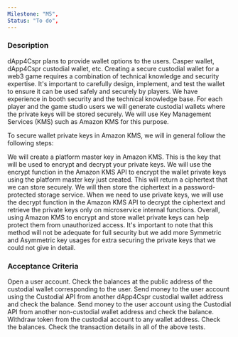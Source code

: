 ```yaml
---
Milestone: "M5",
Status: "To do",
---
```

<!--lang:en--> 
### Description

dApp4Cspr plans to provide wallet options to the users. Casper wallet, dApp4Cspr custodial wallet, etc. Creating a secure custodial wallet for a web3 game requires a combination of technical knowledge and security expertise. It's important to carefully design, implement, and test the wallet to ensure it can be used safely and securely by players. We have  experience in booth security and the technical knowledge base. For each player and the game studio users we will generate custodial wallets where the private keys will be stored securely. We will use Key Management Services (KMS) such as Amazon KMS for this purpose. 

To secure wallet private keys in Amazon KMS, we will in general follow the following steps:
 
We will create a platform master key in Amazon KMS. This is the key that will be used to encrypt and decrypt your private keys.
We will use the encrypt function in the Amazon KMS API to encrypt the wallet private keys using the platform master key  just created. This will return a ciphertext that we can store securely.
We will then store the ciphertext in a password-protected storage service.
When we need to use private keys, we will use the decrypt function in the Amazon KMS API to decrypt the ciphertext and retrieve the  private keys only on microservice internal functions.
Overall, using Amazon KMS to encrypt and store wallet private keys can help protect them from unauthorized access. It's important to note that this method will not be adequate for full security but we add more Symmetric and Asymmetric key usages for extra securing the private keys that we could not give in detail.

### Acceptance Criteria

Open a user account. 
Check the balances at the public address of the custodial wallet corresponding to the user. 
Send money to the user account using the Custodial API from another dApp4Cspr custodial wallet address and check the balance.
Send money to the user account using the Custodial API from another non-custodial wallet address and check the balance.
Withdraw token from the custodial account to any wallet address. Check the balances. 
Check the transaction details in all of the above tests.
